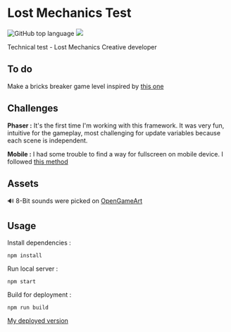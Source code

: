 # Lost Mechanics Test

![GitHub top language](https://img.shields.io/github/languages/top/sboez/Lost_Mechanics_Test)  <img src="https://img.shields.io/badge/phaser-3.23-orange">


Technical test - Lost Mechanics Creative developer


## To do

Make a bricks breaker game level inspired by [this one](https://gaming.wimbledon.com/)


## Challenges

**Phaser :** It's the first time I'm working with this framework. It was very fun, intuitive for the gameplay, most challenging for update variables because each scene is independent.

**Mobile :** I had some trouble to find a way for fullscreen on mobile device. I followed [this method](http://browsergameshub.com/scale-html5-games-on-any-device/)


## Assets

:loud_sound: 8-Bit sounds were picked on [OpenGameArt](https://opengameart.org/)


## Usage

Install dependencies :
```
npm install
```

Run local server :
```
npm start
```

Build for deployment :
```
npm run build
```

[My deployed version](https://lostmechanics-technicaltest.web.app)